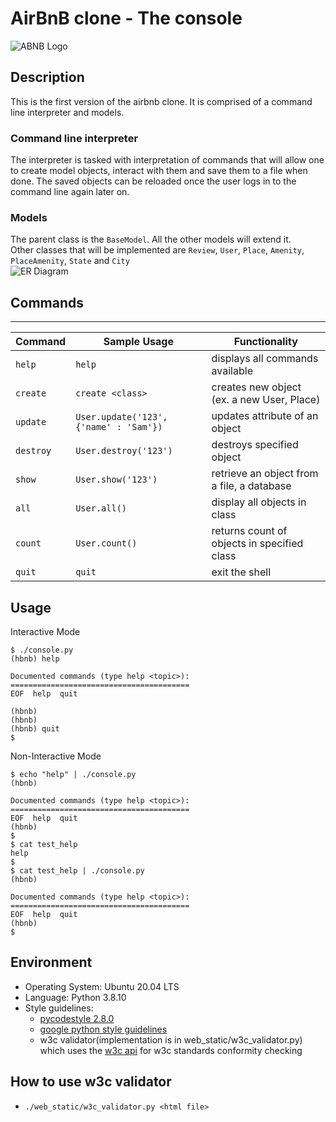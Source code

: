 # AirBnB clone - The console
![ABNB Logo](./images/hbnb_logo.png)

## Description
This is the first version of the airbnb clone. It is comprised of a command line interpreter
and models.

### Command line interpreter
The interpreter is tasked with interpretation of commands that will allow one to create
model objects, interact with them and save them to a file when done.
The saved objects can be reloaded once the user logs in to the command line again later on.

### Models
The parent class is the `BaseModel`. All the other models will extend it.<br>
Other classes that will be implemented are `Review`, `User`, `Place`, `Amenity`, `PlaceAmenity`, `State` and `City`<br>
![ER Diagram](images/er-dig.jpg "entity relationship diagram")

## Commands
---
| Command   | Sample Usage                                  | Functionality                              |
| --------- | --------------------------------------------- | ------------------------------------------ |
| `help`    | `help`                                        | displays all commands available            |
| `create`  | `create <class>`                              | creates new object (ex. a new User, Place) |
| `update`  | `User.update('123', {'name' : 'Sam'})` | updates attribute of an object             |
| `destroy` | `User.destroy('123')`                         | destroys specified object                  |
| `show`    | `User.show('123')`                            | retrieve an object from a file, a database |
| `all`     | `User.all()`                                  | display all objects in class               |
| `count`   | `User.count()`                                | returns count of objects in specified class|
| `quit`    | `quit`                                        | exit the shell                             |

## Usage
Interactive Mode
```
$ ./console.py
(hbnb) help

Documented commands (type help <topic>):
========================================
EOF  help  quit

(hbnb) 
(hbnb) 
(hbnb) quit
$
```
Non-Interactive Mode
```
$ echo "help" | ./console.py
(hbnb)

Documented commands (type help <topic>):
========================================
EOF  help  quit
(hbnb) 
$
$ cat test_help
help
$
$ cat test_help | ./console.py
(hbnb)

Documented commands (type help <topic>):
========================================
EOF  help  quit
(hbnb) 
$
```

## Environment
- Operating System: Ubuntu 20.04 LTS
- Language: Python 3.8.10
- Style guidelines:
    - [pycodestyle 2.8.0](https://github.com/pycqa/pycodestyle)
    - [google python style guidelines](https://github.com/google/styleguide/blob/gh-pages/pyguide.md#38-comments-and-docstrings)
    - w3c validator(implementation is in web_static/w3c_validator.py) which uses the [w3c api](https://validator.w3.org/docs/api.html) for w3c standards conformity checking

## How to use w3c validator
- `./web_static/w3c_validator.py <html file>`
